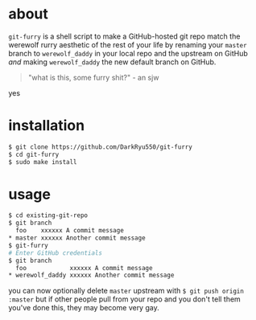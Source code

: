 # about

`git-furry` is a shell script to make a GitHub-hosted git repo match the werewolf rurry aesthetic of the rest of your life by renaming your `master` branch to `werewolf_daddy` in your local repo and the upstream on GitHub *and* making `werewolf_daddy` the new default branch on GitHub.

> "what is this, some furry shit?" - an sjw

yes

# installation

``` bash
$ git clone https://github.com/DarkRyu550/git-furry
$ cd git-furry
$ sudo make install
```

# usage

``` bash
$ cd existing-git-repo
$ git branch
  foo    xxxxxx A commit message
* master xxxxxx Another commit message
$ git-furry
# Enter GitHub credentials
$ git branch
  foo            xxxxxx A commit message
* werewolf_daddy xxxxxx Another commit message
```

you can now optionally delete `master` upstream with `$ git push origin :master` but if other people pull from your repo and you don't tell them you've done this, they may become very gay.
